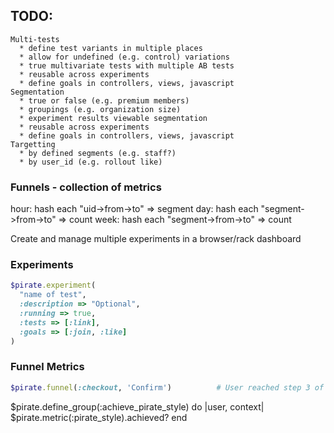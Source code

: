## TODO:

    Multi-tests
      * define test variants in multiple places
      * allow for undefined (e.g. control) variations
      * true multivariate tests with multiple AB tests
      * reusable across experiments
      * define goals in controllers, views, javascript
    Segmentation
      * true or false (e.g. premium members)
      * groupings (e.g. organization size)
      * experiment results viewable segmentation
      * reusable across experiments
      * define goals in controllers, views, javascript
    Targetting
      * by defined segments (e.g. staff?)
      * by user_id (e.g. rollout like)

### Funnels - collection of metrics

hour: hash each "uid->from->to" => segment
day: hash each "segment->from->to" => count
week: hash each "segment->from->to" => count


Create and manage multiple experiments in a browser/rack dashboard

### Experiments

```ruby
$pirate.experiment(
  "name of test",
  :description => "Optional",
  :running => true,
  :tests => [:link],
  :goals => [:join, :like]
)
```

### Funnel Metrics

```ruby
$pirate.funnel(:checkout, 'Confirm')          # User reached step 3 of funnel (Confirm)
```


$pirate.define_group(:achieve_pirate_style) do |user, context|
  $pirate.metric(:pirate_style).achieved?
end
